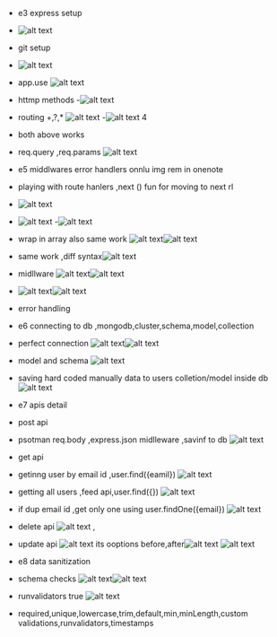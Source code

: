- e3 express setup
- ![alt text](image-1.png)
- git setup
- ![alt text](image.png)
- app.use
![alt text](image-2.png)
- httmp methods
-![alt text](image-3.png)
- routing +,?,*
![alt text](image-4.png)
-![alt text](image-5.png)     4
- both above works
- req.query ,req.params
![alt text](image-6.png)

- e5 middlwares error handlers onnlu img rem in onenote
-   playing with route hanlers ,next () fun for moving to next rl
- ![alt text](image-9.png)
- ![alt text](image-8.png)
-![alt text](image-10.png)
- wrap in array also same work ![alt text](image-11.png)![alt text](image-12.png)
- same work ,diff syntax![alt text](image-13.png)
- midllware ![alt text](image-14.png)![alt text](image-15.png)
- ![alt text](image-16.png)![alt text](image-17.png)
- error handling


- e6 connecting to db ,mongodb,cluster,schema,model,collection
- perfect connection ![alt text](image-18.png)![alt text](image-19.png)
- model and schema ![alt text](image-20.png)
- saving hard coded manually data to users colletion/model inside db ![alt text](image-21.png) 

- e7 apis detail
- post api
- psotman req.body ,express.json midlleware ,savinf to db ![alt text](image-22.png)
- get api
- getinng user by email id ,user.find({eamil}) ![alt text](image-23.png)
- getting all users ,feed api,user.find({}) ![alt text](image-24.png)
- if dup email id ,get only one using user.findOne({email}) ![alt text](image-25.png)
- delete api ![alt text](image-26.png) , 
- update api  ![alt text](image-27.png) its ooptions before,after![alt text](image-28.png) ![alt text](image-29.png)

- e8 data sanitization
- schema checks ![alt text](image-30.png)![alt text](image-31.png)
- runvalidators true ![alt text](image-32.png)
- required,unique,lowercase,trim,default,min,minLength,custom validations,runvalidators,timestamps